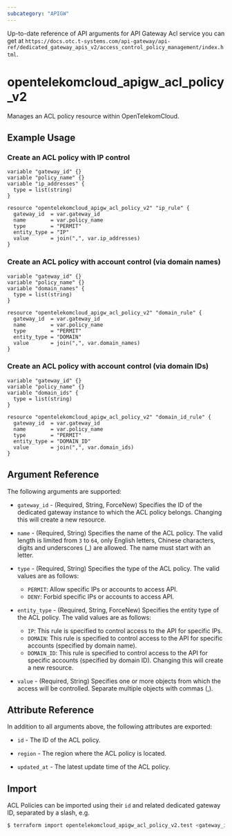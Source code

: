 ```yaml
---
subcategory: "APIGW"
---
```


Up-to-date reference of API arguments for API Gateway Acl service you can get at
`https://docs.otc.t-systems.com/api-gateway/api-ref/dedicated_gateway_apis_v2/access_control_policy_management/index.html`.

# opentelekomcloud_apigw_acl_policy_v2

Manages an ACL policy resource within OpenTelekomCloud.

## Example Usage

### Create an ACL policy with IP control

```hcl
variable "gateway_id" {}
variable "policy_name" {}
variable "ip_addresses" {
  type = list(string)
}

resource "opentelekomcloud_apigw_acl_policy_v2" "ip_rule" {
  gateway_id  = var.gateway_id
  name        = var.policy_name
  type        = "PERMIT"
  entity_type = "IP"
  value       = join(",", var.ip_addresses)
}
```

### Create an ACL policy with account control (via domain names)

```hcl
variable "gateway_id" {}
variable "policy_name" {}
variable "domain_names" {
  type = list(string)
}

resource "opentelekomcloud_apigw_acl_policy_v2" "domain_rule" {
  gateway_id  = var.gateway_id
  name        = var.policy_name
  type        = "PERMIT"
  entity_type = "DOMAIN"
  value       = join(",", var.domain_names)
}
```

### Create an ACL policy with account control (via domain IDs)

```hcl
variable "gateway_id" {}
variable "policy_name" {}
variable "domain_ids" {
  type = list(string)
}

resource "opentelekomcloud_apigw_acl_policy_v2" "domain_id_rule" {
  gateway_id  = var.gateway_id
  name        = var.policy_name
  type        = "PERMIT"
  entity_type = "DOMAIN_ID"
  value       = join(",", var.domain_ids)
}
```

## Argument Reference

The following arguments are supported:
* `gateway_id` - (Required, String, ForceNew) Specifies the ID of the dedicated gateway instance to which the ACL
  policy belongs.
  Changing this will create a new resource.

* `name` - (Required, String) Specifies the name of the ACL policy.
  The valid length is limited from `3` to `64`, only English letters, Chinese characters, digits and underscores (_) are
  allowed. The name must start with an letter.

* `type` - (Required, String) Specifies the type of the ACL policy.
  The valid values are as follows:
  + `PERMIT`: Allow specific IPs or accounts to access API.
  + `DENY`: Forbid specific IPs or accounts to access API.

* `entity_type` - (Required, String, ForceNew) Specifies the entity type of the ACL policy.
  The valid values are as follows:
  + `IP`: This rule is specified to control access to the API for specific IPs.
  + `DOMAIN`: This rule is specified to control access to the API for specific accounts (specified by domain name).
  + `DOMAIN_ID`: This rule is specified to control access to the API for specific accounts (specified by domain ID).
  Changing this will create a new resource.

* `value` - (Required, String) Specifies one or more objects from which the access will be controlled.
  Separate multiple objects with commas (,).

## Attribute Reference

In addition to all arguments above, the following attributes are exported:

* `id` - The ID of the ACL policy.

* `region` - The region where the ACL policy is located.

* `updated_at` - The latest update time of the ACL policy.

## Import

ACL Policies can be imported using their `id` and related dedicated gateway ID, separated by a slash, e.g.

```bash
$ terraform import opentelekomcloud_apigw_acl_policy_v2.test <gateway_id>/<id>
```
